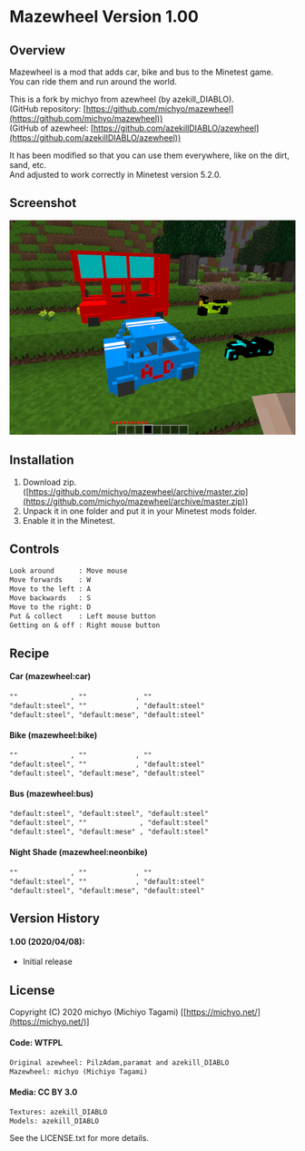 Mazewheel Version 1.00
======================

Overview
--------

Mazewheel is a mod that adds car, bike and bus to the Minetest game.  
You can ride them and run around the world.  

This is a fork by michyo from azewheel (by azekill_DIABLO).  
(GitHub repository: [https://github.com/michyo/mazewheel](https://github.com/michyo/mazewheel))  
(GitHub of azewheel: [https://github.com/azekillDIABLO/azewheel](https://github.com/azekillDIABLO/azewheel))  

It has been modified so that you can use them everywhere, like on the dirt, sand, etc.  
And adjusted to work correctly in Minetest version 5.2.0.  

Screenshot
----------

![Screenshot](./screenshot.png)

Installation
------------

1. Download zip. ([https://github.com/michyo/mazewheel/archive/master.zip](https://github.com/michyo/mazewheel/archive/master.zip))  
2. Unpack it in one folder and put it in your Minetest mods folder.  
3. Enable it in the Minetest.  

Controls
--------

    Look around      : Move mouse  
    Move forwards    : W  
    Move to the left : A  
    Move backwards   : S  
    Move to the right: D  
    Put & collect    : Left mouse button  
    Getting on & off : Right mouse button  

Recipe
------

#### Car (mazewheel:car)

    ""             , ""            , ""  
    "default:steel", ""            , "default:steel"  
    "default:steel", "default:mese", "default:steel"  

#### Bike (mazewheel:bike)

    ""             , ""            , ""  
    "default:steel", ""            , "default:steel"  
    "default:steel", "default:mese", "default:steel"  

#### Bus (mazewheel:bus)

    "default:steel", "default:steel", "default:steel"  
    "default:steel", ""             , "default:steel"  
    "default:steel", "default:mese" , "default:steel"  

#### Night Shade (mazewheel:neonbike)

    ""             , ""            , ""  
    "default:steel", ""            , "default:steel"  
    "default:steel", "default:mese", "default:steel"  

Version History
---------------

#### 1.00 (2020/04/08):

* Initial release

License
-------

Copyright (C) 2020 michyo (Michiyo Tagami) [[https://michyo.net/](https://michyo.net/)]  

#### Code: WTFPL

    Original azewheel: PilzAdam,paramat and azekill_DIABLO  
    Mazewheel: michyo (Michiyo Tagami)  

#### Media: CC BY 3.0

    Textures: azekill_DIABLO  
    Models: azekill_DIABLO  

See the LICENSE.txt for more details.  
